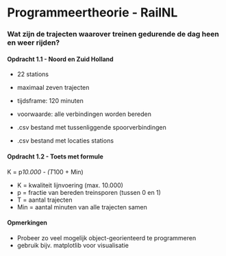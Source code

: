 # Programmeertheorie - RailNL

### Wat zijn de trajecten waarover treinen gedurende de dag heen en weer rijden?

#### Opdracht 1.1 - Noord en Zuid Holland
- 22 stations
- maximaal zeven trajecten
- tijdsframe: 120 minuten
- voorwaarde: alle verbindingen worden bereden

- .csv bestand met tussenliggende spoorverbindingen
- .csv bestand met locaties stations


#### Opdracht 1.2 - Toets met formule
K = p*10.000 - (T*100 + Min)

- K = kwaliteit lijnvoering (max. 10.000)
- p = fractie van bereden treinsporen (tussen 0 en 1)
- T = aantal trajecten
- Min = aantal minuten van alle trajecten samen


#### Opmerkingen
- Probeer zo veel mogelijk object-georienteerd te programmeren
- gebruik bijv. matplotlib voor visualisatie

